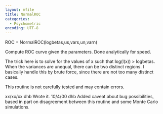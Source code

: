 ```yaml
---
layout: mfile
title: NormalROC
categories:
  - Psychometric
encoding: UTF-8
---
```


ROC = NormalROC(logbetas,us,vars,un,varn)

Compute ROC curve given the parameters.  Done
analytically for speed.

The trick here is to solve for the values of x
such that log(l(x)) \> logbetas.  When the variances
are unequal, there can be two distinct regions.
I basically handle this by brute force, since there
are not too many distinct cases.

This routine is not carefully tested and may
contain errors.

xx/xx/xx  dhb  Wrote it.
10/4/00   dhb  Added caveat about bug possibilities, based
               in part on disagreement between this routine
               and some Monte Carlo simulations.